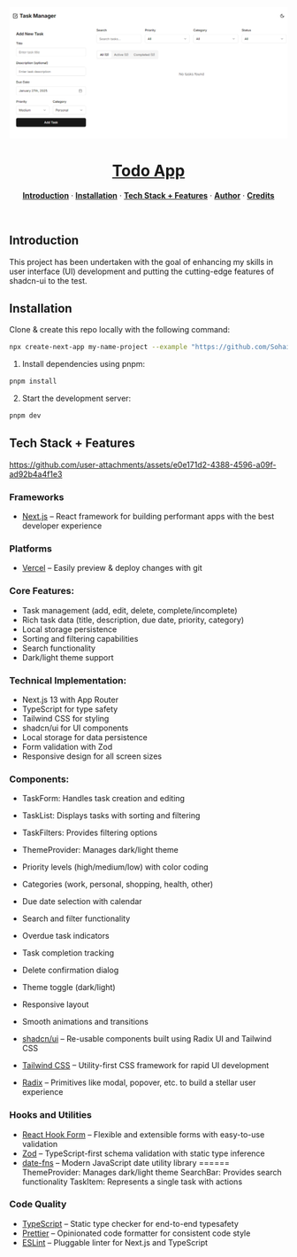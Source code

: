 <a href="https://next-mobbin-clone.vercel.app">
  <img alt="next mobbin clone" src="public/ui of todo app.PNG">
  <h1 align="center">Todo App</h1>
</a>


<p align="center">
  <a href="#introduction"><strong>Introduction</strong></a> ·
  <a href="#installation"><strong>Installation</strong></a> ·
  <a href="#tech-stack--features"><strong>Tech Stack + Features</strong></a> ·
  <a href="#author"><strong>Author</strong></a> ·
  <a href="#credits"><strong>Credits</strong></a>
</p>
<br/>

## Introduction

This project has been undertaken with the goal of enhancing my skills in user interface (UI) development and putting the cutting-edge features of shadcn-ui to the test. 
<br/>


<!-- > [!NOTE]  
> This project contains UI Only - Just for testing shadcn's components. -->

## Installation

Clone & create this repo locally with the following command:

```bash
npx create-next-app my-name-project --example "https://github.com/Sohail-crypto-collab/Assignment-no-2-Todo-App"
```

1. Install dependencies using pnpm:

```sh
pnpm install
```

2. Start the development server:

```sh
pnpm dev
```


## Tech Stack + Features

https://github.com/user-attachments/assets/e0e171d2-4388-4596-a09f-ad92b4a4f1e3

### Frameworks

- [Next.js](https://nextjs.org/) – React framework for building performant apps with the best developer experience

### Platforms

- [Vercel](https://vercel.com/) – Easily preview & deploy changes with git

### Core Features:

- Task management (add, edit, delete, complete/incomplete)
- Rich task data (title, description, due date, priority, category)
- Local storage persistence
- Sorting and filtering capabilities
- Search functionality
- Dark/light theme support

### Technical Implementation:

- Next.js 13 with App Router
- TypeScript for type safety
- Tailwind CSS for styling
- shadcn/ui for UI components
- Local storage for data persistence
- Form validation with Zod
- Responsive design for all screen sizes

### Components:

- TaskForm: Handles task creation and editing
- TaskList: Displays tasks with sorting and filtering
- TaskFilters: Provides filtering options
- ThemeProvider: Manages dark/light theme
- Priority levels (high/medium/low) with color coding
- Categories (work, personal, shopping, health, other)
- Due date selection with calendar
- Search and filter functionality
- Overdue task indicators
- Task completion tracking
- Delete confirmation dialog
- Theme toggle (dark/light)
- Responsive layout
- Smooth animations and transitions


- [shadcn/ui](https://ui.shadcn.com/) – Re-usable components built using Radix UI and Tailwind CSS
- [Tailwind CSS](https://tailwindcss.com/) – Utility-first CSS framework for rapid UI development
- [Radix](https://www.radix-ui.com/) – Primitives like modal, popover, etc. to build a stellar user experience

### Hooks and Utilities

- [React Hook Form](https://react-hook-form.com/) – Flexible and extensible forms with easy-to-use validation
- [Zod](https://zod.dev/) – TypeScript-first schema validation with static type inference
- [date-fns](https://date-fns.org/) – Modern JavaScript date utility library
====== 
ThemeProvider: Manages dark/light theme
SearchBar: Provides search functionality
TaskItem: Represents a single task with actions


### Code Quality

- [TypeScript](https://www.typescriptlang.org/) – Static type checker for end-to-end typesafety
- [Prettier](https://prettier.io/) – Opinionated code formatter for consistent code style
- [ESLint](https://eslint.org/) – Pluggable linter for Next.js and TypeScript




